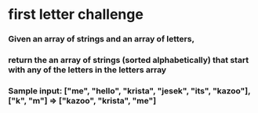 # first letter challenge

### Given an array of strings and an array of letters,

### return the an array of strings (sorted alphabetically) that start with any of the letters in the letters array

### Sample input: ["me", "hello", "krista", "jesek", "its", "kazoo"], ["k", "m"] => ["kazoo", "krista", "me"]

